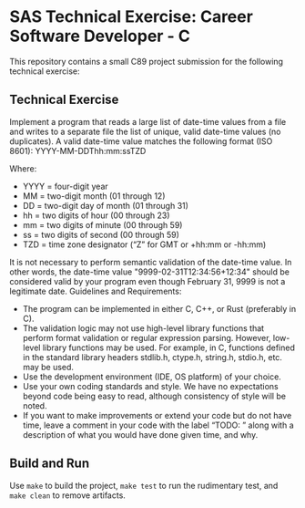 # SAS Technical Exercise: Career Software Developer - C

This repository contains a small C89 project submission for the following technical exercise:

## Technical Exercise

Implement a program that reads a large list of date-time values from a file and writes to a separate file the list of unique, valid date-time values (no duplicates). A valid date-time value matches the following format (ISO 8601):
YYYY-MM-DDThh:mm:ssTZD

Where:
* YYYY = four-digit year
* MM = two-digit month (01 through 12)
* DD = two-digit day of month (01 through 31)
* hh = two digits of hour (00 through 23)
* mm = two digits of minute (00 through 59)
* ss = two digits of second (00 through 59)
* TZD = time zone designator (“Z” for GMT or +hh:mm or -hh:mm)

It is not necessary to perform semantic validation of the date-time value. In other words, the date-time value "9999-02-31T12:34:56+12:34" should be considered valid by your program even though February 31, 9999 is not a legitimate date.
Guidelines and Requirements:
* The program can be implemented in either C, C++, or Rust (preferably in C).
* The validation logic may not use high-level library functions that perform format validation or regular expression parsing. However, low-level library functions may be used. For example, in C, functions defined in the standard library headers stdlib.h, ctype.h, string.h, stdio.h, etc. may be used.
* Use the development environment (IDE, OS platform) of your choice.
* Use your own coding standards and style. We have no expectations beyond code being easy to read, although consistency of style will be noted.
* If you want to make improvements or extend your code but do not have time, leave a comment in your code with the label “TODO: ” along with a description of what you would have done given time, and why.

## Build and Run

Use `make` to build the project, `make test` to run the rudimentary test, and `make clean` to remove artifacts.
